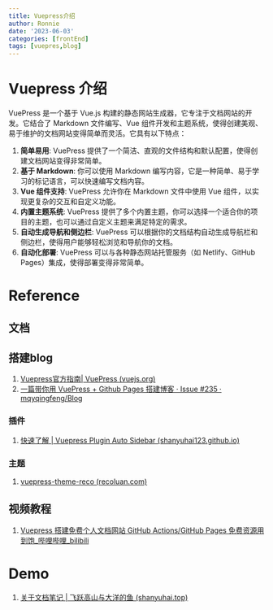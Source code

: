 ```yaml
---
title: Vuepress介绍
author: Ronnie
date: '2023-06-03'
categories: [frontEnd]
tags: [vuepres,blog]
---
```


# Vuepress 介绍

VuePress 是一个基于 Vue.js 构建的静态网站生成器，它专注于文档网站的开发。它结合了 Markdown 文件编写、Vue 组件开发和主题系统，使得创建美观、易于维护的文档网站变得简单而灵活。它具有以下特点：

1. **简单易用**: VuePress 提供了一个简洁、直观的文件结构和默认配置，使得创建文档网站变得非常简单。
2. **基于 Markdown**: 你可以使用 Markdown 编写内容，它是一种简单、易于学习的标记语言，可以快速编写文档内容。
3. **Vue 组件支持**: VuePress 允许你在 Markdown 文件中使用 Vue 组件，以实现更复杂的交互和自定义功能。
4. **内置主题系统**: VuePress 提供了多个内置主题，你可以选择一个适合你的项目的主题，也可以通过自定义主题来满足特定的需求。
5. **自动生成导航和侧边栏**: VuePress 可以根据你的文档结构自动生成导航栏和侧边栏，使得用户能够轻松浏览和导航你的文档。
6. **自动化部署**: VuePress 可以与各种静态网站托管服务（如 Netlify、GitHub Pages）集成，使得部署变得非常简单。

# Reference

## 文档

## 搭建blog

1. [Vuepress官方指南| VuePress (vuejs.org)](https://vuepress.vuejs.org/zh/guide/)
2. [一篇带你用 VuePress + Github Pages 搭建博客 · Issue #235 · mqyqingfeng/Blog](https://github.com/mqyqingfeng/Blog/issues/235)

### 插件

1. [快速了解 | Vuepress Plugin Auto Sidebar (shanyuhai123.github.io)](https://shanyuhai123.github.io/vuepress-plugin-auto-sidebar/zh/#介绍)

### 主题

1. [vuepress-theme-reco (recoluan.com)](https://vuepress-theme-reco.recoluan.com/)

## 视频教程

1. [Vuepress 搭建免费个人文档网站 GitHub Actions/GitHub Pages 免费资源用到饱_哔哩哔哩_bilibili](https://www.bilibili.com/video/BV17G4y177YJ/?spm_id_from=333.337.search-card.all.click&vd_source=146b8e3458a9fb0c2068f3343350eee7)

# Demo

1. [关于文档笔记 | 飞跃高山与大洋的鱼 (shanyuhai.top)](https://docs.shanyuhai.top/)

   
